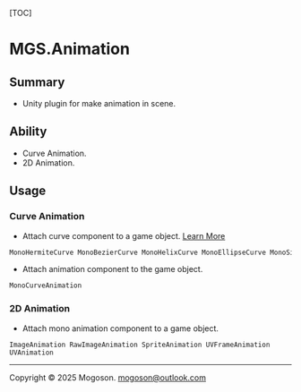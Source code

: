[TOC]

# MGS.Animation

## Summary

- Unity plugin for make animation in scene.

## Ability

- Curve Animation.
- 2D Animation.

## Usage

### Curve Animation

- Attach curve component to a game object. [Learn More](https://github.com/mogoson/MGS.Curve)

```tex
MonoHermiteCurve MonoBezierCurve MonoHelixCurve MonoEllipseCurve MonoSinCurve
```

- Attach animation component to the game object.

```tex
MonoCurveAnimation
```

### 2D Animation

- Attach mono animation component to a game object.

```text
ImageAnimation RawImageAnimation SpriteAnimation UVFrameAnimation UVAnimation
```

------

Copyright © 2025 Mogoson.	mogoson@outlook.com